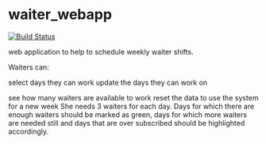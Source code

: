 # waiter_webapp

[![Build Status](https://travis-ci.org/babawami/waiter_webapp.svg?branch=master)](https://travis-ci.org/babawami/waiter_webapp)


web application to help to schedule weekly waiter shifts.


Waiters can:

select days they can work
update the days they can work on


see how many waiters are available to work
reset the data to use the system for a new week
She needs 3 waiters for each day. Days for which there are enough waiters should be marked as green, days for which more waiters are needed still and days that are over subscribed should be highlighted accordingly.